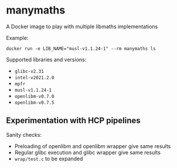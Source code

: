# manymaths

A Docker image to play with multiple libmaths implementations

Example:
```
docker run -e LIB_NAME="musl-v1.1.24-1" --rm manymaths ls
```

Supported libraries and versions:
* `glibc-v2.31`
* `intel-v2021.2.0`
* `mpfr`
* `musl-v1.1.24-1`
* `openlibm-v0.7.0`
* `openlibm-v0.7.5`


## Experimentation with HCP pipelines

Sanity checks:
- Preloading of openlibm and openlibm wrapper give same results
- Regular glibc execution and glibc wrapper give same results
- `wrap/test.c` to be expanded